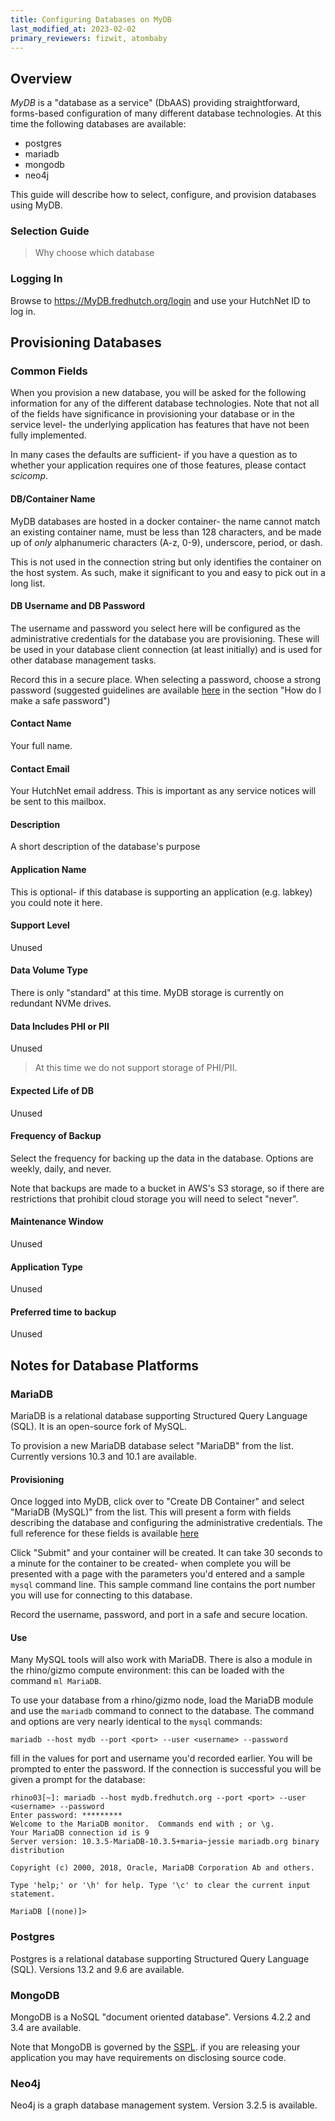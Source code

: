 ```yaml
---
title: Configuring Databases on MyDB
last_modified_at: 2023-02-02
primary_reviewers: fizwit, atombaby
---
```


## Overview

_MyDB_ is a "database as a service" (DbAAS) providing straightforward, forms-based configuration of many different database technologies.  At this time the following databases are available:

 - postgres
 - mariadb
 - mongodb
 - neo4j

This guide will describe how to select, configure, and provision databases using MyDB.

### Selection Guide

> Why choose which database

### Logging In

Browse to https://MyDB.fredhutch.org/login and use your HutchNet ID to log in.

## Provisioning Databases

### Common Fields

When you provision a new database, you will be asked for the following information for any of the different database technologies.  Note that not all of the fields have significance in provisioning your database or in the service level- the underlying application has features that have not been fully implemented.

In many cases the defaults are sufficient- if you have a question as to whether your application requires one of those features, please contact _scicomp_.

#### DB/Container Name

MyDB databases are hosted in a docker container- the name cannot match an existing container name, must be less than 128 characters, and be made up of _only_ alphanumeric characters (A-z, 0-9), underscore, period, or dash.

This is not used in the connection string but only identifies the container on the host system. As such, make it significant to you and easy to pick out in a long list.

#### DB Username and DB Password

The username and password you select here will be configured as the administrative credentials for the database you are provisioning.  These will be used in your database client connection (at least initially) and is used for other database management tasks.

Record this in a secure place.  When selecting a password, choose a strong password (suggested guidelines are available [here](https://centernet.fredhutch.org/cn/u/center-it/my-apps/my-apps-faqs.html) in the section "How do I make a safe password")

#### Contact Name

Your full name.

#### Contact Email

Your HutchNet email address.  This is important as any service notices will be sent to this mailbox.

#### Description

A short description of the database's purpose

#### Application Name

This is optional- if this database is supporting an application (e.g. labkey) you could note it here.

#### Support Level

Unused

#### Data Volume Type

There is only "standard" at this time.  MyDB storage is currently on redundant NVMe drives.

#### Data Includes PHI or PII

Unused

> At this time we do not support storage of PHI/PII.

#### Expected Life of DB

Unused

#### Frequency of Backup

Select the frequency for backing up the data in the database. Options are weekly, daily, and never.

Note that backups are made to a bucket in AWS's S3 storage, so if there are restrictions that prohibit cloud storage you will need to select "never".

#### Maintenance Window

Unused

#### Application Type

Unused

#### Preferred time to backup

Unused

## Notes for Database Platforms

### MariaDB

MariaDB is a relational database supporting Structured Query Language (SQL).  It is an open-source fork of MySQL.

To provision a new MariaDB database select "MariaDB" from the list.  Currently versions 10.3 and 10.1 are available.

#### Provisioning

Once logged into MyDB, click over to "Create DB Container" and select "MariaDB (MySQL)" from the list.  This will present a form with fields describing the database and configuring the administrative credentials.  The full reference for these fields is available [here](/compdemos/mydb/#common-fields)

Click "Submit" and your container will be created.  It can take 30 seconds to a minute for the container to be created- when complete you will be presented with a page with the parameters you'd entered and a sample `mysql` command line.  This sample command line contains the port number you will use for connecting to this database.

Record the username, password, and port in a safe and secure location.

#### Use

Many MySQL tools will also work with MariaDB.  There is also a module in the rhino/gizmo compute environment: this can be loaded with the command `ml MariaDB`.

To use your database from a rhino/gizmo node, load the MariaDB module and use the `mariadb` command to connect to the database.  The command and options are very nearly identical to the `mysql` commands:

```
mariadb --host mydb --port <port> --user <username> --password
```
fill in the values for port and username you'd recorded earlier.  You will be prompted to enter the password.  If the connection is successful you will be given a prompt for the database:

```
rhino03[~]: mariadb --host mydb.fredhutch.org --port <port> --user <username> --password
Enter password: *********
Welcome to the MariaDB monitor.  Commands end with ; or \g.
Your MariaDB connection id is 9
Server version: 10.3.5-MariaDB-10.3.5+maria~jessie mariadb.org binary distribution

Copyright (c) 2000, 2018, Oracle, MariaDB Corporation Ab and others.

Type 'help;' or '\h' for help. Type '\c' to clear the current input statement.

MariaDB [(none)]>
```

### Postgres

Postgres is a relational database supporting Structured Query Language (SQL).  Versions 13.2 and 9.6 are available.

### MongoDB

MongoDB is a NoSQL "document oriented database".  Versions 4.2.2 and 3.4 are available.

Note that MongoDB is governed by the [SSPL](https://en.wikipedia.org/wiki/Server_Side_Public_License).  if you are releasing your application you may have requirements on disclosing source code.

### Neo4j

Neo4j is a graph database management system.  Version 3.2.5 is available.

